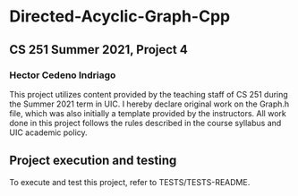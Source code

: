 # Directed-Acyclic-Graph-Cpp

## CS 251 Summer 2021, Project 4
### Hector Cedeno Indriago
This project utilizes content provided by the teaching staff of CS 251 during the Summer 2021 term in UIC. 
I hereby declare original work on the Graph.h file, which was also initially a template provided by the instructors.
All work done in this project follows the rules described in the course syllabus and UIC academic policy.

## Project execution and testing
To execute and test this project, refer to TESTS/TESTS-README.
